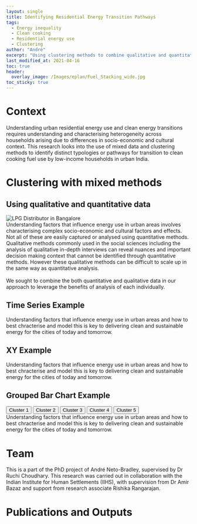 ```yaml
---
layout: single
title: Identifying Residential Energy Transition Pathways
tags:
  - Energy inequality
  - Clean cooking
  - Residential energy use
  - Clustering
author: "André"
excerpt: "Using clustering methods to combine qualitative and quantitative approaches, and identify and characterise energy transition pathways for low-income households in urban India"
last_modified_at: 2021-04-16
toc: true
header:
  overlay_image: /Images/eplan/Fuel_Stacking_wide.jpg
toc_sticky: true
---
```

<!-- Load d3.js -->
<script src="https://d3js.org/d3.v4.js"></script>



# Context

Understanding urban residential energy use and clean energy transitions requires understanding and characterising heterogeneity across households arising due to differences in socio-economic and cultural context. This research looks into the use of mixed data and clustering methods to identify distinct typologies or pathways for transition to clean cooking fuel use by low-income households in urban India.

<div id="stickyarticle">
<h1 class="category">Clustering with mixed methods</h1>
<h2 class="title">Using qualitative and quantitative data</h2>
<div id="wrapper">
  <div id="sticky">
    <img id="sticky"
         src="/home/Images/eplan/LPG_Distributor.jpg"
         alt="LPG Distributor in Bangalore"
         caption="Photo credit: A Neto-Bradley">
  </div>
  <body>Understanding factors that influence energy use in urban areas involves characterising complex socio-economic and cultural factors and effects. Not all of these are easily captured or analysed using quantitative methods. Qualitative methods commonly used in the social sciences including the analysis of qualitative in-depth interviews can reveal nuances and important decision making context that cannot be identified through quantitative methods. However these qualitative methods can be difficult to scale up in the same way as quantitative analysis.<br>
  <br>
  We sought to combine the both quantitative and qualitative data in our approach to leverage the benefits of analysis of each individually. </body>
</div>
  <h2 class="title">Time Series Example</h2>
<div id="wrapper">
  <!-- Initialize a select button -->
  <!-- <select id="selectButton"></select> -->
  <!--<div id="my_dataviz"></div> -->
  <body>Understanding factors that influence energy use in urban areas and how to best chracterise and model this is key to delivering clean and sustainable energy for the cities of today and tomorrow.</body>
</div>
   <h2 class="title">XY Example</h2>
<div id="wrapper">
  <!-- Initialize a select button -->
  <!-- <select id="selectButton"></select> -->
  <div id="my_datapoints"></div>
  <body>Understanding factors that influence energy use in urban areas and how to best chracterise and model this is key to delivering clean and sustainable energy for the cities of today and tomorrow.</body>
</div>
  <h2 class="title">Grouped Bar Chart Example</h2>
<div id="wrapper">
  <!-- Initialize a select button -->
  <!-- <select id="selectButton"></select> -->
  <!-- Add 2 buttons -->
<button class="btn {{ f.btn_class }}" onclick="update('1')">Cluster 1</button>
<button class="btn {{ f.btn_class }}" onclick="update('2')">Cluster 2</button>
<button class="btn {{ f.btn_class }}" onclick="update('3')">Cluster 3</button>
<button class="btn {{ f.btn_class }}" onclick="update('4')">Cluster 4</button>
<button class="btn {{ f.btn_class }}" onclick="update('5')">Cluster 5</button>

<!-- Create a div where the graph will take place -->
<div id="my_dataviz_2"></div>

  <body>Understanding factors that influence energy use in urban areas and how to best chracterise and model this is key to delivering clean and sustainable energy for the cities of today and tomorrow.</body>
</div>
</div>

# Team
This is a part of the PhD project of André Neto-Bradley, supervised by Dr Ruchi Choudhary. This research was carried out in collaboration with the Indian Institute for Human Settlements (IIHS), with supervision from Dr Amir Bazaz and support from research associate Rishika Rangarajan.

# Publications and Outputs


<!-- Graphic -->

 <script>

// set the dimensions and margins of the graph
var margin = {top: 30, right: 30, bottom: 30, left: 60},
    width = 760 - margin.left - margin.right,
    height = 400 - margin.top - margin.bottom;

// append the svg object to the body of the page
var svg = d3.select("#my_dataviz")
  .append("svg")
    // Responsive SVG needs these 2 attributes and no width and height attr.
      .attr("preserveAspectRatio", "xMinYMin meet")
      .attr("viewBox", "0 0 760 400")
     .classed("svg-content-responsive", true)
    .append("g")
      .attr("transform", "translate(" + margin.left + "," + margin.top + ")");

//Read the data
d3.csv("https://raw.githubusercontent.com/holtzy/data_to_viz/master/Example_dataset/5_OneCatSevNumOrdered.csv", function(data) {

  // group the data: I want to draw one line per group
  var sumstat = d3.nest() // nest function allows to group the calculation per level of a factor
    .key(function(d) { return d.name;})
    .entries(data);

  // Add X axis --> it is a date format
  var x = d3.scaleLinear()
    .domain(d3.extent(data, function(d) { return d.year; }))
    .range([ 0, width ]);
  svg.append("g")
    .attr("transform", "translate(0," + height + ")")
    .call(d3.axisBottom(x).ticks(5));

  // Add Y axis
  var y = d3.scaleLinear()
    .domain([0, d3.max(data, function(d) { return +d.n; })])
    .range([ height, 0 ]);
  svg.append("g")
    .call(d3.axisLeft(y));

  // color palette
  var res = sumstat.map(function(d){ return d.key }) // list of group names
  var color = d3.scaleOrdinal()
    .domain(res)
    .range(['#ed217b','#ee3788','#f04d95','#f263a2','#f479af','#f690bd','#f7a6ca','#f9bcd7','#fbd2e4'])

  // create a tooltip
// create a tooltip
  var Tooltip = svg
    .append("text")
    .attr("x", 10)
    .attr("y", 0)
    .style("opacity", 1)
    .style("font-size", 17)

  // Three function that change the tooltip when user hover / move / leave a cell
  var mouseover = function(d) {
    Tooltip.style("opacity", 1)
    d3.selectAll(".myArea").style("opacity", .2)
      .transition()
      .duration(200)
    d3.select(this)
      .transition()
      .duration(200)
      .style("stroke-width", "3")
      .style("opacity", 1)
  }
  var mousemove = function(d,i) {
    grp = res[i]
    Tooltip.text(grp)
  }
  var mouseleave = function(d) {
    Tooltip.style("opacity", 0)
    d3.selectAll(".myArea").style("opacity", 1).style("stroke-width", "1.5")
      .transition()
      .duration(200)
   }

 

  // Draw the line
  svg.selectAll(".line")
      .data(sumstat)
      .enter()
      .append("path")
        .attr("class","myArea")
        .attr("fill", "none")
        .attr("stroke", function(d){ return color(d.key) })
        .attr("stroke-width", 1.5)
        .on("mouseover", mouseover)
        .on("mousemove", mousemove)
        .on("mouseleave", mouseleave)
        .attr("d", function(d){
          return d3.line()
            .x(function(d) { return x(d.year); })
            .y(function(d) { return y(0); })
            (d.values)
        })
        .transition()
        .duration(1200)
        .attr("d", function(d){
          return d3.line()
            .x(function(d) { return x(d.year); })
            .y(function(d) { return y(d.n); })
            (d.values)
        })

})

</script>

<script>
// set the dimensions and margins of the graph
var margin = {top: 20, right: 50, bottom:30, left: 20},
    width = 600 - margin.left - margin.right,
    height = 300 - margin.top - margin.bottom;

// append the svg object to the body of the page
var svgP = d3.select("#my_datapoints")
    .append("svg")
    // Responsive SVG needs these 2 attributes and no width and height attr.
      .attr("preserveAspectRatio", "xMinYMin meet")
      .attr("viewBox", "0 0 600 300")
      .classed("svg-content-responsive", true)
    .append("g")
      .attr("transform", "translate(" + margin.left + "," + margin.top + ")");


//Read the data
d3.csv("https://raw.githubusercontent.com/EECi/home/main/data/eeci_pathway_PCA.csv", function(data) {

  // Add X axis
  var x = d3.scaleLinear()
    .domain([-5, 5])
    .range([ 0, width ]);
  svgP.append("g")
    .attr("transform", "translate(0," + height + ")")
    .call(d3.axisBottom(x));

  // Add Y axis
  var y = d3.scaleLinear()
    .domain([-5, 5])
    .range([ height, 0]);
  svgP.append("g")
    .call(d3.axisLeft(y));

  // Color scale: give me a specie name, I return a color
  var color_c = d3.scaleOrdinal()
    .domain(["Cluster_1", "Cluster_2", "Cluster_3", "Cluster_4", "Cluster_5"])
    .range(["#1a5e49", "#207259", "#258668", "#2b9a78","#31ae88"])

  // Add a tooltip div. Here I define the general feature of the tooltip: stuff that do not depend on the data point.
  // Its opacity is set to 0: we don't see it by default.
  var Tooltip = d3.select("#my_datapoints")
    .append("div")
    .style("position", "absolute")
    .style("opacity", 0)
    .attr("class", "tooltip")
    .style("border", "solid")
    .style("border-width", "0px")
    .style("border-radius", "0px")
    .style("padding", "10px")


  // Highlight the specie that is hovered
  var highlight = function(d){

    clust = d.Cluster

    d3.selectAll(".dot")
      .transition()
      .duration(200)
      .style("fill", "lightgrey")
      .attr("r", 2)

    d3.selectAll("."+clust)
      .transition()
      .duration(200)
      .style("fill", color_c(clust))
      .attr("r", 5)

    Tooltip
      .style("opacity", 1)
      .style("background-color", color_c(clust))
  }

 var onmove = function(d) {
    Tooltip.html(d.Cluster)
      .style("left", (d3.event.pageX) + "px")
      .style("top", (d3.event.pageY) + "px")
  }
  
  // Highlight the specie that is hovered
  var lowlight = function(){

    d3.selectAll(".dot")
      .transition()
      .duration(200)
      .style("fill", "lightgrey")
      .attr("r", 4 )

    Tooltip
      .transition()
      .duration(200)
      .style("opacity", 0)
  }

  
  // Add dots
  svgP.append("g")
    .selectAll("dot")
    .data(data)
    .enter()
    .append("circle")
      .attr("class", function (d) { return "dot " + d.Cluster } )
      .attr("cx", function (d) { return x(d.PrincipleComp2); } )
      .attr("cy", function (d) { return y(d.PrincipleComp1); } )
      .attr("r", 4)
      .style("fill", function (d) { return color_c(d.Cluster) } )
    .on("mouseover", highlight)
    .on("mouseleave", lowlight)
    .on("mousemove", onmove)
    //.transition()
    //.duration(1200)
    //  .attr("cy", function (d) { return y(d["Principle.Component.1"]); } )

})

</script>






<script>

// set the dimensions and margins of the graph
  var marginWhole2 = {top: 30, right: 30, bottom: 70, left: 60},
    sizeWide = 760 - marginWhole2.left - marginWhole2.right
    sizeHigh = 400 - marginWhole2.top - marginWhole2.bottom;

// append the svg object to the body of the page
var svgGroups = d3.select("#my_dataviz_2")
    .append("svg")
    // Responsive SVG needs these 2 attributes and no width and height attr.
      .attr("preserveAspectRatio", "xMinYMin meet")
      .attr("viewBox", "0 0 760 400")
     .classed("svg-content-responsive", true)
    .append("g")
      .attr("transform", "translate(" + marginWhole2.left + "," + marginWhole2.top + ")");
  

// Initialize the X axis
var x = d3.scaleBand()
  .range([ 0, sizeWide ])
  .padding(0.2);
var xAxis = svgGroups.append("g")
  .attr("transform", "translate(0," + sizeHigh + ")")

// Initialize the Y axis
var y = d3.scaleLinear()
  .range([ sizeHigh, 0]);
var yAxis = svgGroups.append("g")
  .attr("class", "myYaxis")

// A function that create / update the plot for a given variable:
function update(selectedVar) {

  // Parse the Data
  d3.csv("https://raw.githubusercontent.com/EECi/home/main/data/eeci_barplot_pathways.csv", function(data) {

    // X axis
    x.domain(data.map(function(d) { return d.Type; }))
    xAxis.transition().duration(1000).call(d3.axisBottom(x))

    // Add Y axis
    y.domain([0, d3.max(data, function(d) { return +d[selectedVar] }) ]);
    yAxis.transition().duration(1000).call(d3.axisLeft(y));

    // Color scale: give me a specie name, I return a color
    var color_u = d3.scaleOrdinal()
    .domain(["Notified-Slum", "Non-notified Slum", "Blue Tent Settlement" ])
    .range([ "#ed217b", "#f479af", "#fbd2e4"])
  
    // variable u: map data to existing bars
    var u = svgGroups.selectAll("rect")
      .data(data)

    // update bars
    u
      .enter()
      .append("rect")
      .merge(u)
      .transition()
      .duration(500)
        .attr("x", function(d) { return x(d.Type); })
        .attr("y", function(d) { return y(d[selectedVar]); })
        .attr("width", x.bandwidth())
        .attr("height", function(d) { return sizeHigh - y(d[selectedVar]); })
        .attr("fill", function (d) { return color_u(d[selectedVar]) })
  })

}

// Initialize plot
update('1')

</script>
